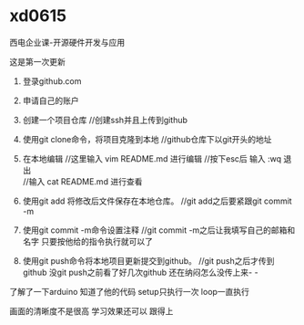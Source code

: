 # xd0615
西电企业课-开源硬件开发与应用

这是第一次更新
1. 登录github.com
2. 申请自己的账户
3. 创建一个项目仓库      //创建ssh并且上传到github

4. 使用git clone命令，将项目克隆到本地  //github仓库下以git开头的地址

5. 在本地编辑      //这里输入 vim README.md 进行编辑
                   //按下esc后 输入 :wq 退出	       
                   //输入 cat README.md 进行查看

6. 使用git add 将修改后文件保存在本地仓库。   //git add之后要紧跟git commit -m

7. 使用git commit -m命令设置注释    //git commit -m之后让我填写自己的邮箱和名字
只要按他给的指令执行就可以了
8. 使用git push命令将本地项目更新提交到github。    //git push之后才传到github 没git push之前看了好几次github 还在纳闷怎么没传上来- -

了解了一下arduino 知道了他的代码 setup只执行一次 loop一直执行

画面的清晰度不是很高
学习效果还可以 跟得上


